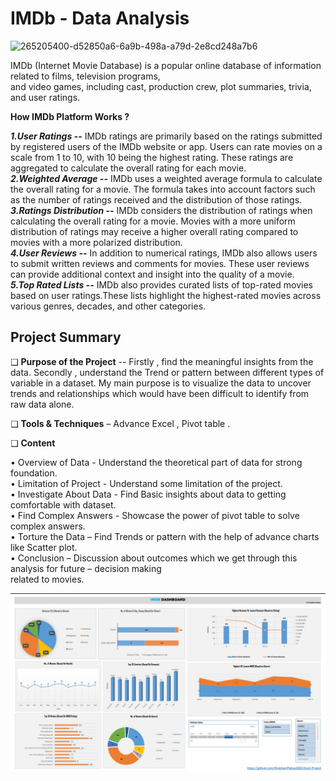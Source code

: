 # IMDb - Data Analysis

![265205400-d52850a6-6a9b-498a-a79d-2e8cd248a7b6](https://media.giphy.com/media/l0HU2lyoefjGXFIwE/giphy.gif)

IMDb (Internet Movie Database) is a popular online database of information related to films, television programs,                                                                                      
and video games, including cast, production crew, plot summaries, trivia, and user ratings.
                                                                                                 
**How IMDb Platform Works ?** 

***1.User Ratings --*** IMDb ratings are primarily based on the ratings submitted by registered users of the IMDb website or app. Users can rate movies on a scale from 1 to 10, with 10 being the highest rating. These ratings are aggregated to calculate the overall rating for each movie.                                                                                                                                               
                                                                                                                                                                                                                  ***2.Weighted Average --*** IMDb uses a weighted average formula to calculate the overall rating for a movie. The formula takes into account factors such as the number of ratings received and the distribution of those ratings.                                                                                                                                                                                           
***3.Ratings Distribution --*** IMDb considers the distribution of ratings when calculating the overall rating for a movie. Movies with a more uniform distribution of ratings may receive a higher overall rating compared to movies with a more polarized distribution.                                                                                                                                 
***4.User Reviews --*** In addition to numerical ratings, IMDb also allows users to submit written reviews and comments for movies. These user reviews can provide additional context and insight into the quality of a movie.                                                                                                                                                                                        
***5.Top Rated Lists --*** IMDb also provides curated lists of top-rated movies based on user ratings.These lists highlight the highest-rated movies across various genres, decades, and other categories.                 

## Project Summary
❑ **Purpose of the Project** -- Firstly , find the meaningful insights from the data. Secondly , understand 
the Trend or pattern between different types of variable in a dataset. My main purpose is to 
visualize the data to uncover trends and relationships which would have been difficult to identify 
from raw data alone.                                                                                                                                                        

❑ **Tools & Techniques** – Advance Excel , Pivot table .

❑ **Content**  

• Overview of Data       - Understand the theoretical part of data for strong foundation.                                                                                                          
• Limitation of Project  - Understand some limitation of the project.                                                                                                          
• Investigate About Data - Find Basic insights about data to getting comfortable with dataset.                                                                                         
• Find Complex Answers   - Showcase the power of pivot table to solve complex answers.                                                                                            
• Torture the Data       – Find Trends or pattern with the help of advance charts like Scatter plot.                                                                                              
• Conclusion             – Discussion about outcomes which we get through this analysis for future – decision making                                                                                                   
                           related to movies.                                                                                                                                                      

![Example Image](https://github.com/ShubhamPadiya2002/Excel-Project/blob/main/Screenshot%202024-04-18%20140225.jpg)






